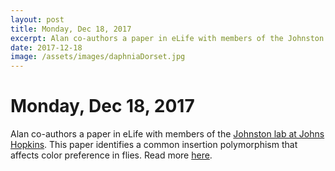 ```yaml
---
layout: post
title: Monday, Dec 18, 2017
excerpt: Alan co-authors a paper in eLife with members of the Johnston lab at Johns Hopkins.
date: 2017-12-18
image: /assets/images/daphniaDorset.jpg
---
```

# Monday, Dec 18, 2017
Alan co-authors a paper in eLife with members of the [Johnston lab at Johns Hopkins](https://sites.krieger.jhu.edu/johnstonlab/). This paper identifies a common insertion polymorphism that affects color preference in flies. Read more [here](https://elifesciences.org/articles/29593).

